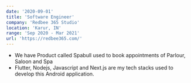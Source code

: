 ```yaml
---
date: '2020-09-01'
title: 'Software Engineer'
company: 'Redbee 365 Studio'
location: 'Karur, IN'
range: 'Sep 2020 - Mar 2021'
url: 'https://redbee365.com/'
---
```


- We have Product called Spabull used to book appointments of Parlour, Saloon and Spa
- Flutter, Nodejs, Javascript and Next.js are my tech stacks used to develop this Android application.
